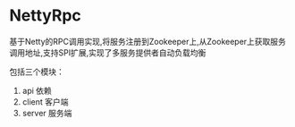 # NettyRpc
基于Netty的RPC调用实现,将服务注册到Zookeeper上,从Zookeeper上获取服务调用地址,支持SPI扩展,实现了多服务提供者自动负载均衡

包括三个模块：
1. api    依赖
2. client 客户端
3. server 服务端
